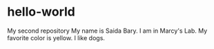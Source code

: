 # hello-world
My second repository 
My name is Saida Bary. I am in Marcy's Lab. My favorite color is yellow. 
I like dogs.
